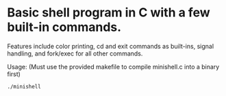 # Basic shell program in C with a few built-in commands.

Features include color printing, cd and exit commands as built-ins, signal handling, and fork/exec for all other commands.

Usage: (Must use the provided makefile to compile minishell.c into a binary first)

    ./minishell
